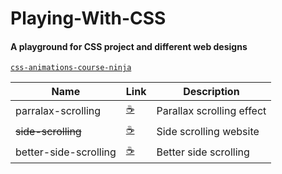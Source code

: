 # Playing-With-CSS

#### A playground for CSS project and different web designs

[`css-animations-course-ninja`](https://www.youtube.com/watch?v=jgw82b5Y2MU&list=PL4cUxeGkcC9iGYgmEd2dm3zAKzyCGDtM5&index=1&ab_channel=TheNetNinja)

|Name | Link | Description|
|-----| ----| ----- |
| parralax-scrolling | [☕️](https://www.youtube.com/watch?v=mxHoPYFsTuk) | Parallax scrolling effect |
| <s>side-scrolling</s> | [☕️](https://www.youtube.com/watch?v=OeaHnxahf40&ab_channel=RedStapler) | Side scrolling website |
| better-side-scrolling | [☕️](https://www.youtube.com/watch?v=SuLSr3Dq9tk&ab_channel=OnlineTutorials) | Better side scrolling|